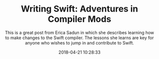 ---
title: "Writing Swift: Adventures in Compiler Mods"
subtitle: "This is a great post from Erica Sadun in which she describes learning how to make changes to the Swift compiler. The lessons she learns are key for anyone who wishes to jump in and contribute to Swift."
tags: ["compiler"]
link: "https://ericasadun.com/2018/04/15/writing-swift-adventures-in-compiler-mods/"
date: "2018-04-21 10:28:33"
---